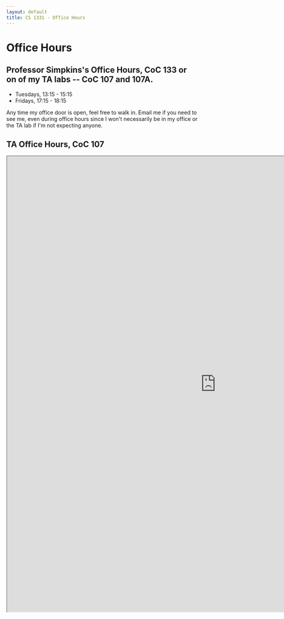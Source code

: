 ```yaml
---
layout: default
title: CS 1331 - Office Hours
---
```


# Office Hours

## Professor Simpkins's Office Hours, CoC 133 or on of my TA labs -- CoC 107 and 107A.

- Tuesdays, 13:15 - 15:15
- Fridays, 17:15 - 18:15

Any time my office door is open, feel free to walk in. Email me if you need to see me, even during office hours since I won't necessarily be in my office or the TA lab if I'm not expecting anyone.

## TA Office Hours, CoC 107

<iframe style="width: 1100px; height: 1200px;" src="https://docs.google.com/spreadsheets/d/10NqQlhjbiBozXofxK4PVMavhppZjntW9xiYuDC07DVg/pubhtml?gid=1192753817&amp;single=true&amp;widget=true&amp;headers=false"></iframe>
